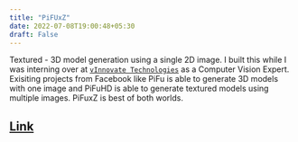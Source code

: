 ```yaml
---
title: "PiFUxZ"
date: 2022-07-08T19:00:48+05:30
draft: False
---
```


Textured - 3D model generation using a single 2D image. I built this while I was interning over at [```vInnovate Technologies```](https://vinnovatetechnologies.com/) as a Computer Vision Expert. Exisiting projects from Facebook like PiFu is able to generate 3D models with one image and PiFuHD is able to generate textured models using multiple images. PiFuxZ is best of both worlds.

## [Link](https://github.com/TheFenrisLycaon/PIfuxZ)
